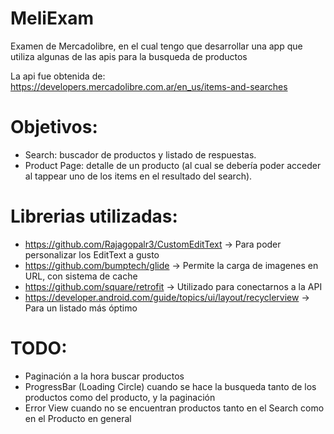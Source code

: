 # MeliExam

Examen de Mercadolibre, en el cual tengo que desarrollar una app que utiliza algunas de las apis para la busqueda de productos

La api fue obtenida de: https://developers.mercadolibre.com.ar/en_us/items-and-searches

# Objetivos:

- Search: buscador de productos y listado de respuestas.
- Product Page: detalle de un producto (al cual se debería poder acceder al tappear uno de los items en el resultado del search).


# Librerias utilizadas:

- https://github.com/Rajagopalr3/CustomEditText -> Para poder personalizar los EditText a gusto
- https://github.com/bumptech/glide -> Permite la carga de imagenes en URL, con sistema de cache
- https://github.com/square/retrofit -> Utilizado para conectarnos a la API
- https://developer.android.com/guide/topics/ui/layout/recyclerview -> Para un listado más óptimo


# TODO:

- Paginación a la hora buscar productos
- ProgressBar (Loading Circle) cuando se hace la busqueda tanto de los productos como del producto, y la paginación
- Error View cuando no se encuentran productos tanto en el Search como en el Producto en general
